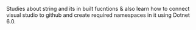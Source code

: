 Studies about string and its in built fucntions & also learn how to connect visual studio to github and create required namespaces in it using Dotnet 6.0.
